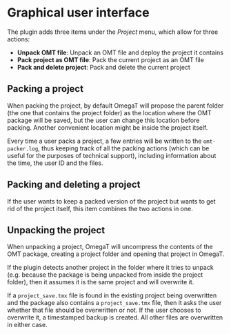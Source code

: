 # Graphical user interface
The plugin adds three items under the *Project* menu, which allow for three actions:

* **Unpack OMT file**: Unpack an OMT file and deploy the project it contains
* **Pack project as OMT file**: Pack the current project as an OMT file
* **Pack and delete project**: Pack and delete the current project

## Packing a project

When packing the project, by default OmegaT will propose the parent folder (the one that contains the project folder) as the location where the OMT package will be saved, but the user can change this location before packing. Another convenient location might be inside the project itself. 

Every time a user packs a project, a few entries will be written to the `omt-packer.log`, thus keeping track of all the packing actions (which can be useful for the purposes of technical support), including information about the time, the user ID and the files.

## Packing and deleting a project

If the user wants to keep a packed version of the project but wants to get rid of the project itself, this item combines the two actions in one.

## Unpacking the project

When unpacking a project, OmegaT will uncompress the contents of the OMT package, creating a project folder and opening that project in OmegaT. 

If the plugin detects another project in the folder where it tries to unpack (e.g. because the package is being unpacked from inside the project folder), then it assumes it is the same project and will overwrite it. 

If a `project_save.tmx` file is found in the existing project being overwritten and the package also contains a `project_save.tmx` file, then it asks the user whether that file should be overwritten or not. If the user chooses to overwrite it, a timestamped backup is created. All other files are overwritten in either case. 
